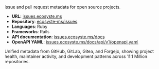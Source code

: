 ---
---

Issue and pull request metadata for open source projects.

* **URL**: [issues.ecosyste.ms](https://issues.ecosyste.ms)
* **Repository**: [ecosyste-ms/issues](https://github.com/ecosyste-ms/issues)
* **Languages**: Ruby
* **Frameworks**: Rails
* **API documentation**: [issues.ecosyste.ms/docs](https://issues.ecosyste.ms/docs/index.html)
* **OpenAPI YAML**: [issues.ecosyste.ms/docs/api/v1/openapi.yaml](https://issues.ecosyste.ms/docs/api/v1/openapi.yaml)

Unified metadata from GitHub, GitLab, Gitea, and Forgejo, showing project health, maintainer activity, and development patterns across 11.1 Million repositories.
